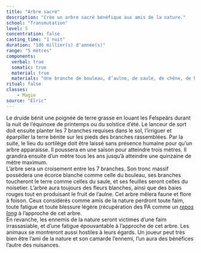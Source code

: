 ```yaml
---
title: "Arbre sacré"
description: "Crée un arbre sacré bénéfique aux amis de la nature."
school: "Transmutation"
level: 5
concentration: false
casting_time: "1 nuit"
duration: "1d6 millier(s) d’année(s)"
range: "5 mètres"
components:
  verbal: true
  somatic: true
  material: true
  materials: "Une branche de bouleau, d’aulne, de saule, de chêne, de houx, de noisetier et de pommier. Une poignée de terre grasse"
ritual: false
classes:
    - Magie
source: "Elric"
---
```

Le druide bénit une poignée de terre grasse en louant les Felspeärs durant la nuit de l’équinoxe de printemps ou du solstice d’été. Le lanceur de sort doit ensuite planter les 7 branches requises dans le sol, l’irriguer et éparpiller la terre bénite sur les pieds des branches rassemblées. Par la suite, le lieu du sortilège doit être laissé sans présence humaine pour qu’un arbre apparaisse. Il poussera en une saison pour atteindre trois mètres. Il grandira ensuite d’un mètre tous les ans jusqu’à atteindre une quinzaine de mètre maximum.   
L’arbre sera un croisement entre les 7 branches. Son tronc massif possédera une écorce blanche comme celle du bouleau, ses branches toucheront le terre comme celles du saule, et ses feuilles seront celles du noisetier. L’arbre aura toujours des fleurs blanches, ainsi que des baies rouges tout en produisant le fruit de l’aulne. Cet arbre mêlera faune et flore à foison. Ceux considérés comme amis de la nature perdront toute faim, toute fatigue et toute blessure légère (récupération des PA comme un [_repos long_](/gerer-la-sante-du-personnage/#repos-long) à l’approche de cet arbre.   
En revanche, les ennemis de la nature seront victimes d’une faim irrassasiable, et d’une fatigue épouvantable à l’approche de cet arbre. Les animaux se montreront aussi hostiles à leurs égards. Un joueur peut très bien être l’ami de la nature et son camarde l’ennemi, l’un aura des bénéfices l’autre des nuisances.   
